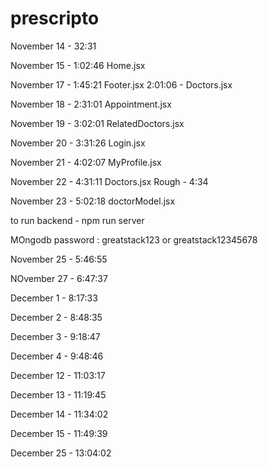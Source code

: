 # prescripto

November 14 - 32:31

November 15 - 1:02:46 Home.jsx

November 17 - 1:45:21 Footer.jsx  2:01:06 - Doctors.jsx

November 18 - 2:31:01 Appointment.jsx

November 19 - 3:02:01 RelatedDoctors.jsx

November 20 - 3:31:26 Login.jsx 

November 21 - 4:02:07 MyProfile.jsx

November 22 - 4:31:11 Doctors.jsx Rough - 4:34

November 23 - 5:02:18 doctorModel.jsx

to run backend - npm run server

MOngodb password : greatstack123 or greatstack12345678 

November 25 - 5:46:55

NOvember 27 - 6:47:37

December 1 - 8:17:33 

December 2 - 8:48:35

December 3 - 9:18:47

December 4 - 9:48:46

December 12 - 11:03:17

December 13 - 11:19:45 

December 14 - 11:34:02

December 15 - 11:49:39

December 25 - 13:04:02